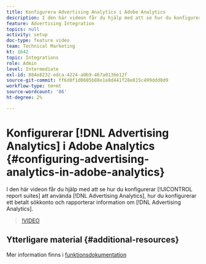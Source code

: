 ```yaml
---
title: Konfigurera Advertising Analytics i Adobe Analytics
description: I den här videon får du hjälp med att se hur du konfigurerar dina rapportsviter så att de kan använda Advertising Analytics, hur du konfigurerar ett betalt sökkonto och rapporterar information för Advertising Analytics.
feature: Advertising Integration
topics: null
activity: setup
doc-type: feature video
team: Technical Marketing
kt: 1642
topic: Integrations
role: Admin
level: Intermediate
exl-id: 884e8232-edca-4224-a0b9-467a0136e12f
source-git-commit: ff6d8f1d0605b88e1e8d441f28e815c499ddd0d9
workflow-type: tm+mt
source-wordcount: '86'
ht-degree: 2%

---
```


# Konfigurerar [!DNL Advertising Analytics] i Adobe Analytics {#configuring-advertising-analytics-in-adobe-analytics}

I den här videon får du hjälp med att se hur du konfigurerar [!UICONTROL report suites] att använda [!DNL Advertising Analytics], hur du konfigurerar ett betalt sökkonto och rapporterar information om [!DNL Advertising Analytics].

>[!VIDEO](https://video.tv.adobe.com/v/23119/?quality=12)

## Ytterligare material {#additional-resources}

Mer information finns i [funktionsdokumentation](https://experienceleague.adobe.com/docs/analytics/integration/advertising-analytics/overview.html)
